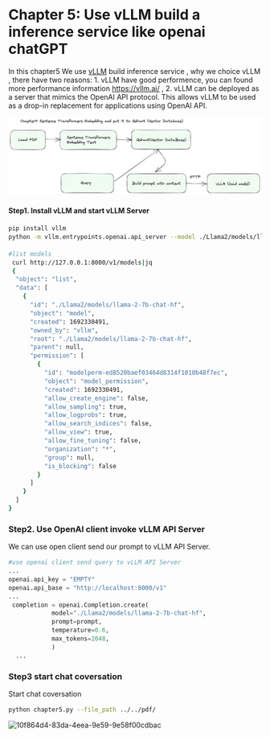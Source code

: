 # Chapter 5: Use vLLM build a inference service like openai chatGPT

In this chapter5 We use [vLLM](https://vllm.ai/) build inference service , why we choice vLLM , there have two reasons: 1. vLLM have good performence, you can found  more performance information https://vllm.ai/ , 2.  vLLM can be deployed as a server that mimics the OpenAI API protocol. This allows vLLM to be used as a drop-in replacement for applications using OpenAI API.

![chapter5-architecture](../images/chapter5-architecture.png)



#### Step1. Install vLLM and start vLLM Server

```bash
pip install vllm
python -m vllm.entrypoints.openai.api_server --model ./Llama2/models/llama-2-7b-chat-hf

#list models
 curl http://127.0.0.1:8000/v1/models|jq
 {
  "object": "list",
  "data": [
    {
      "id": "./Llama2/models/llama-2-7b-chat-hf",
      "object": "model",
      "created": 1692330491,
      "owned_by": "vllm",
      "root": "./Llama2/models/llama-2-7b-chat-hf",
      "parent": null,
      "permission": [
        {
          "id": "modelperm-ed8520baef03464d8314f1010b48f7ec",
          "object": "model_permission",
          "created": 1692330491,
          "allow_create_engine": false,
          "allow_sampling": true,
          "allow_logprobs": true,
          "allow_search_indices": false,
          "allow_view": true,
          "allow_fine_tuning": false,
          "organization": "*",
          "group": null,
          "is_blocking": false
        }
      ]
    }
  ]
}
```



### Step2. Use OpenAI client invoke vLLM API Server

We  can use open client send our prompt to vLLM API Server.

```py
#use openai client send query to vLLM API Server
...
openai.api_key = "EMPTY"
openai.api_base = "http://localhost:8000/v1"
...
 completion = openai.Completion.create(
            model="./Llama2/models/llama-2-7b-chat-hf",
            prompt=prompt,
            temperature=0.6,
            max_tokens=2048,
            )
  ...
```



### Step3 start chat coversation 

Start chat coversation

```bash
python chapter5.py --file_path ../../pdf/
```

![10f864d4-83da-4eea-9e59-9e58f00cdbac](/Users/wsuam/Documents/github/Learning-LLM-From-Zero/images/chapter4-screen.jpeg)
